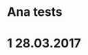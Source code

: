 # Ana tests

# 1 28.03.2017

[](https://github.com/gottburgm/Share/blob/master/PGITF/ANA/Scan/ANA-TE-1-28032017.jpg)
